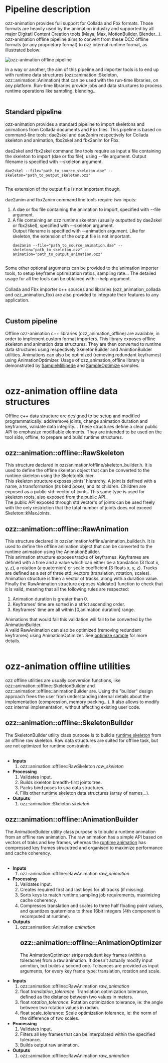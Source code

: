 # Pipeline description #
ozz-animation provides full support for Collada and Fbx formats. Those formats are heavily used by the animation industry and supported by all major Digitatl Content Creation tools (Maya, Max, MotionBuilder, Blender...). ozz-animation offline pipeline aims to convert from these DCC offline formats (or any proprietary format) to ozz internal runtime format, as illustrated below:

<img src='http://ozz.qualipilote.fr/images/pipeline.png' alt='ozz-animation offline pipeline'>

In a way or another, the aim of this pipeline and importer tools is to end up with runtime data structures (ozz::animation::Skeleton, ozz::animation::Animation) that can be used with the run-time libraries, on any platform. Run-time libraries provide jobs and data structures to process runtime operations like sampling, blending...<br>
<br>
<h2>Standard pipeline</h2>
ozz-animation provides a standard pipeline to import skeletons and animations from Collada documents and Fbx files. This pipeline is based on command-line tools: dae2skel and dae2anim respectively for Collada skeleton and animation, fbx2skel and fbx2anim for Fbx.<br>
<br>
dae2skel and fbx2skel command line tools require as input a file containing the skeleton to import (dae or fbx file), using --file argument. Output filename is specified with --skeleton argument.<br>
<pre><code>dae2skel --file="path_to_source_skeleton.dae" --skeleton="path_to_output_skeleton.ozz"  <br>
</code></pre>
The extension of the output file is not important though.<br>
<br>
dae2anim and fbx2anim command line tools require two inputs:<br>
<ol><li>A dae or fbx file containing the animation to import, specified with --file argument.<br>
</li><li>A file containing an ozz runtime skeleton (usually outputted by dae2skel or fbx2skel), specified with --skeleton argument.<br>
Output filename is specified with --animation argument. Like for skeleton, the extension of the output file is not important.<br>
<pre><code>dae2anim --file="path_to_source_animation.dae" --skeleton="path_to_skeleton.ozz" --animation="path_to_output_animation.ozz"  <br>
</code></pre></li></ol>

Some other optional arguments can be provided to the animation importer tools, to setup keyframe optimization ratios, sampling rate... The detailed usage for all the tools can be obtained with --help argument.<br>
<br>
Collada and Fbx importer c++ sources and libraries (ozz_animation_collada and ozz_animation_fbx) are also provided to integrate their features to any application.<br>
<br>
<h2>Custom pipeline</h2>
Offline ozz-animation c++ libraries (ozz_animation_offline) are available, in order to implement custom format importers. This library exposes offline skeleton and animation data structures. They are then converted to runtime data structures using respectively SkeletonBuilder and AnimtionBuilder utilities. Animations can also be optimized (removing redundant keyframes) using AnimationOptimizer. Usage of ozz_animation_offline library is demonstrated by <a href='SampleMillipede.md'>SampleMillipede</a> and <a href='SampleOptimize.md'>SampleOptimize</a> samples.<br>
<br>
<h1>ozz-animation offline data structures</h1>
Offline c++ data structure are designed to be setup and modified programmatically: add/remove joints, change animation duration and keyframes, validate data integrity... These structures define a clear public API to emphasize modifiable elements. They are intended to be used on the tool side, offline, to prepare and build runtime structures.<br>
<h2>ozz::animation::offline::RawSkeleton</h2>
This structure declared in ozz/animation/offline/skeleton_builder.h. It is used to define the offline skeleton object that can be converted to the runtime skeleton using the SkeletonBuilder.<br>
This skeleton structure exposes joints' hierarchy. A joint is defined with a name, a transformation (its bind pose), and its children. Children are exposed as a public std::vector of joints. This same type is used for skeleton roots, also exposed from the public API.<br>
The public API exposed through std:vector's of joints can be used freely with the only restriction that the total number of joints does not exceed Skeleton::kMaxJoints.<br>
<h2>ozz::animation::offline::RawAnimation</h2>
This structure declared in ozz/animation/offline/animation_builder.h. It is used to define the offline animation object that can be converted to the runtime animation using the AnimationBuilder.<br>
This animation structure exposes tracks of keyframes. Keyframes are defined with a time and a value which can either be a translation (3 float x, y, z), a rotation (a quaternion) or scale coefficient (3 floats x, y, z). Tracks are defined as a set of three std::vectors (translation, rotation, scales). Animation structure is then a vector of tracks, along with a duration value.<br>
Finally the RawAnimation structure exposes Validate() function to check that it is valid, meaning that all the following rules are respected:<br>
<ol><li>Animation duration is greater than 0.<br>
</li><li>Keyframes' time are sorted in a strict ascending order.<br>
</li><li>Keyframes' time are all within [0,animation duration] range.</li></ol>

Animations that would fail this validation will fail to be converted by the AnimationBuilder.<br>
A valid RawAnimation can also be optimized (removing redundant keyframes) using AnimationOptimizer. See <a href='SampleOptimize.md'>optimize sample</a> for more details.<br>
<br>
<h1>ozz-animation offline utilities</h1>
ozz offline utilities are usually conversion functions, like ozz::animation::offline::SkeletonBuilder and ozz::animation::offline::animationBuilder are. Using the "builder" design approach frees the user from understanding internal details about the implementation (compression, memory packing...). It also allows to modify ozz internal implementation, without affecting existing user code.<br>
<h2>ozz::animation::offline::SkeletonBuilder</h2>
The SkeletonBuilder utility class purpose is to build a <a href='RuntimePipeline#ozz::animation::Skeleton.md'>runtime skeleton</a> from an offline raw skeleton. Raw data structures are suited for offline task, but are not optimized for runtime constraints.<br>
<br>
<ul><li><b>Inputs</b>
<ol><li>ozz::animation::offline::RawSkeleton <i>raw_skeleton</i>
</li></ol></li><li><b>Processing</b>
<ol><li>Validates input.<br>
</li><li>Builds skeleton breadth-first joints tree.<br>
</li><li>Packs bind poses to soa data structures.<br>
</li><li>Fills other runtime skeleton data structures (array of names...).<br>
</li></ol></li><li><b>Outputs</b>
<ol><li>ozz::animation::Skeleton <i>skeleton</i></li></ol></li></ul>

<h2>ozz::animation::offline::AnimationBuilder</h2>
The AnimationBuilder utility class purpose is to build a runtime animation from an offline raw animation. The raw animation has a simple API based on vectors of traks and key frames, whereas the <a href='RuntimePipeline#ozz::animation::Animation.md'>runtime animation</a> has compressed key frames strucutred and organised to maximize performance and cache coherency.<br>
<br>
<ul><li><b>Inputs</b>
<ol><li>ozz::animation::offline::RawAnimation <i>raw_animation</i>
</li></ol></li><li><b>Processing</b>
<ol><li>Validates input.<br>
</li><li>Creates required first and last keys for all tracks (if missing).<br>
</li><li>Sorts keys to match runtime sampling job requirements, maximizing cache coherency.<br>
</li><li>Compresses translation and scales to three half floating point values, and quantizes quaternions to three 16bit integers (4th component is recomputed at runtime).<br>
</li></ol></li><li><b>Outputs</b>
<ol><li>ozz::animation::Animation <i>animation</i>
<h2>ozz::animation::offline::AnimationOptimizer</h2>
The AnimationOptimizer strips redudant key frames (within a toleracne) from a raw animation. It doesn't actually modify input animtion, but builds a second one. Toleances are provided as input arguments, for every key frame type: translation, rotation and scale.</li></ol></li></ul>

<ul><li><b>Inputs</b>
<ol><li>ozz::animation::offline::RawAnimation <i>raw_animation</i>
</li><li>float <i>translation_tolerance</i>: Translation optimization tolerance, defined as the distance between two values in meters.<br>
</li><li>float <i>rotation_tolerance</i>: Rotation optimization tolerance, ie: the angle between two rotation values in radian.<br>
</li><li>float scale_tolerance: Scale optimization tolerance, ie: the norm of the difference of two scales.<br>
</li></ol></li><li><b>Processing</b>
<ol><li>Validates input.<br>
</li><li>Filters all key frames that can be interpolated within the specified tolerance.<br>
</li><li>Builds output raw animation.<br>
</li></ol></li><li><b>Outputs</b>
<ol><li>ozz::animation::offline::RawAnimation <i>raw_animation</i>